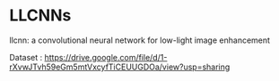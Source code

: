 # LLCNNs
llcnn: a convolutional neural network for low-light image enhancement

Dataset : https://drive.google.com/file/d/1-rXvwJTvh59eGm5mtVxcyfTiCEUUGDOa/view?usp=sharing
